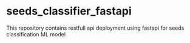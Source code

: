 # seeds_classifier_fastapi
This repository contains restfull api deployment using fastapi for seeds classification ML model
